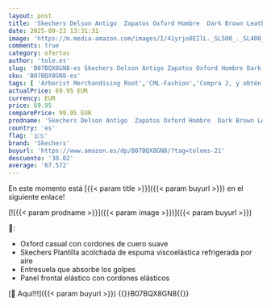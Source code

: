 ```yaml
---
layout: post
title: 'Skechers Delson Antigo  Zapatos Oxford Hombre  Dark Brown Leather  43 EU'
date: 2025-09-23 13:31:31
image: 'https://m.media-amazon.com/images/I/41yrjo0EIlL._SL500_._SL400_.jpg'
comments: true
category: ofertas
author: 'tole.es'
slug: 'B07BQX8GN8-es Skechers Delson Antigo Zapatos Oxford Hombre Dark Brown...'
sku: 'B07BQX8GN8-es'
tags: [ 'Arborist Merchandising Root','CML-Fashion','Compra 2, y obtén un 10% de descuento','Compra 2, y obtén un 10% de descuento_Shoes','Compre 2 y obtenga un 10 % de descuento','Compre 2 y obtenga un 10 % de descuento_Shoes1','ES MTBB Group 2','ES MTBB Group 3','ES Skechers PD','Footwear','Men','Men Top Brands Bestsellers','Mens Fashion','Moda','Moda Hombre','PBDD Deals','Self Service','Shoes | Co-gender | Fashion & Athletic Trainers','Skechers','Softlines | Shoes | Co-gender','Special Features Stores','Tienda Skechers','Top Brands Fashion Men','Top Brands Fashion Mens Footwear','Top Brands Fashion Selection','Top brands','Wardrobe Essentials','Wardrobe Essentials - Shoes','Zapatillas casual para hombre','Zapatillas deportivas y de moda para hombre','Zapatos para hombre','Zapatos para hombre con 4 estrellas','c8538d25-3af9-48d3-aeff-5f3ce5572a36_0','c8538d25-3af9-48d3-aeff-5f3ce5572a36_1','c8538d25-3af9-48d3-aeff-5f3ce5572a36_1001','c8538d25-3af9-48d3-aeff-5f3ce5572a36_2101','c8538d25-3af9-48d3-aeff-5f3ce5572a36_3901','c8538d25-3af9-48d3-aeff-5f3ce5572a36_4401','c8538d25-3af9-48d3-aeff-5f3ce5572a36_5001','c8538d25-3af9-48d3-aeff-5f3ce5572a36_501','c8538d25-3af9-48d3-aeff-5f3ce5572a36_6301','c8538d25-3af9-48d3-aeff-5f3ce5572a36_6601','c8538d25-3af9-48d3-aeff-5f3ce5572a36_7401','c8538d25-3af9-48d3-aeff-5f3ce5572a36_8401','c8538d25-3af9-48d3-aeff-5f3ce5572a36_8701','c8538d25-3af9-48d3-aeff-5f3ce5572a36_9001','skechers','top brands_shoes','zapatos','🇪🇸', ]
actualPrice: 69.95 EUR
currency: EUR
price: 69.95
comparePrice: 99.95 EUR
prodname: 'Skechers Delson Antigo  Zapatos Oxford Hombre  Dark Brown Leather  43 EU'
country: 'es'
flag: '🇪🇸'
brand: 'Skechers'
buyurl: 'https://www.amazon.es/dp/B07BQX8GN8/?tag=tolees-21'
descuento: '30.02'
average: '67.572'
---
```


En este momento está [{{< param title >}}]({{< param buyurl >}}) en el siguiente enlace!

[![{{< param prodname >}}]({{< param image >}})]({{< param buyurl >}})

🔎:

- Oxford casual con cordones de cuero suave
- Skechers Plantilla acolchada de espuma viscoelástica refrigerada por aire
- Entresuela que absorbe los golpes
- Panel frontal elástico con cordones elásticos

[🛒 Aquí!!!]({{< param buyurl >}})
{{<world>}}B07BQX8GN8{{</world>}}
